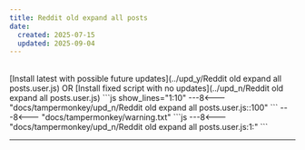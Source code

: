 ```yaml
---
title: Reddit old expand all posts
date:
  created: 2025-07-15
  updated: 2025-09-04
---
```


<br>
<!-- GENERATED FILE -->
[Install latest with possible future updates](../upd_y/Reddit old expand all posts.user.js)
OR
[Install fixed script with no updates](../upd_n/Reddit old expand all posts.user.js)
```js show_lines="1:10"
---8<--- "docs/tampermonkey/upd_n/Reddit old expand all posts.user.js::100"
```
<!-- more -->
---8<--- "docs/tampermonkey/warning.txt"
```js
---8<--- "docs/tampermonkey/upd_n/Reddit old expand all posts.user.js:1:"
```

------------
